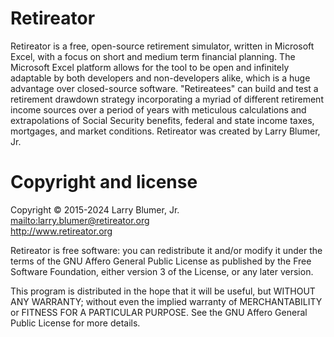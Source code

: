 # Retireator
Retireator is a free, open-source retirement simulator, written in Microsoft Excel, with a focus on short and medium term financial planning. The Microsoft Excel platform allows for the tool to be open and infinitely adaptable by both developers and non-developers alike, which is a huge advantage over closed-source software. "Retireatees" can build and test a retirement drawdown strategy incorporating a myriad of different retirement income sources over a period of years with meticulous calculations and extrapolations of Social Security benefits, federal and state income taxes, mortgages, and market conditions. Retireator was created by Larry Blumer, Jr.  

# Copyright and license
Copyright © 2015-2024 Larry Blumer, Jr.  
<mailto:larry.blumer@retireator.org>  
<http://www.retireator.org>  

Retireator is free software: you can redistribute it and/or modify
it under the terms of the GNU Affero General Public License as published
by the Free Software Foundation, either version 3 of the License, or
any later version.

This program is distributed in the hope that it will be useful,
but WITHOUT ANY WARRANTY; without even the implied warranty of
MERCHANTABILITY or FITNESS FOR A PARTICULAR PURPOSE.  See the
GNU Affero General Public License for more details.

